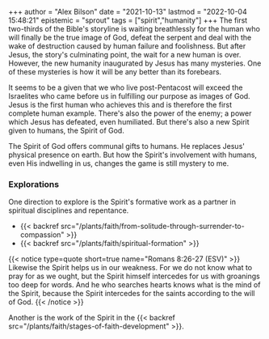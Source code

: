 +++
author = "Alex Bilson"
date = "2021-10-13"
lastmod = "2022-10-04 15:48:21"
epistemic = "sprout"
tags = ["spirit","humanity"]
+++
The first two-thirds of the Bible's storyline is waiting breathlessly for the human who will finally be the true image of God, defeat the serpent and deal with the wake of destruction caused by human failure and foolishness. But after Jesus, the story's culminating point, the wait for a new human is over. However, the new humanity inaugurated by Jesus has many mysteries. One of these mysteries is how it will be any better than its forebears.

It seems to be a given that we who live post-Pentacost will exceed the Israelites who came before us in fulfilling our purpose as images of God. Jesus is the first human who achieves this and is therefore the first complete human example. There's also the power of the enemy; a power which Jesus has defeated, even humiliated. But there's also a new Spirit given to humans, the Spirit of God.

The Spirit of God offers communal gifts to humans. He replaces Jesus' physical presence on earth. But how the Spirit's involvement with humans, even His indwelling in us, changes the game is still mystery to me.

### Explorations

One direction to explore is the Spirit's formative work as a partner in spiritual disciplines and repentance.

- {{< backref src="/plants/faith/from-solitude-through-surrender-to-compassion" >}}
- {{< backref src="/plants/faith/spiritual-formation" >}}

{{< notice type=quote short=true name="Romans 8:26-27 (ESV)" >}}
Likewise the Spirit helps us in our weakness. For we do not know what to pray for as we ought, but the Spirit himself intercedes for us with groanings too deep for words. And he who searches hearts knows what is the mind of the Spirit, because the Spirit intercedes for the saints according to the will of God.
{{< /notice >}}

Another is the work of the Spirit in the {{< backref src="/plants/faith/stages-of-faith-development" >}}.
